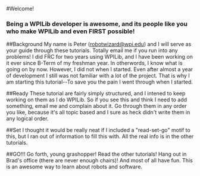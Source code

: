 #Welcome!

### Being a WPILib developer is awesome, and its people like you who make WPILib and even FIRST possible!

##Background
My name is Peter (robotwizard@wpi.edu) and I will serve as your guide through these tutorials. Totally email me if you run into any problems! I did FRC for two years using WPILib, and I have been working on it ever since B-Term of my freshman year. In otherwords, I know what is going on by now. However, I did not when I started. Even after almost a year of development I still was not familiar with a lot of the project. That is why I am starting this tutorial--To save you the pain I went through when I started.

##Ready
These tutorial are fairly simply structured, and I intened to keep working on them as I do WPILib. So if you see this and think I need to add something, email me and complain about it. Go through them in any order you like, because it's all topic based and I sure as heck didn't write them in any logical order.

##Set
I thought it would be really neat if I included a "read-set-go" motif to this, but I ran out of information to fill this with. All the real info is in the other tutorials.

##GO!!!
Go forth, young grashopper! Read the other tutorials! Hang out in Brad's office (there are never enough chairs)! And most of all have fun. This is an awesome way to learn about robots and software.
